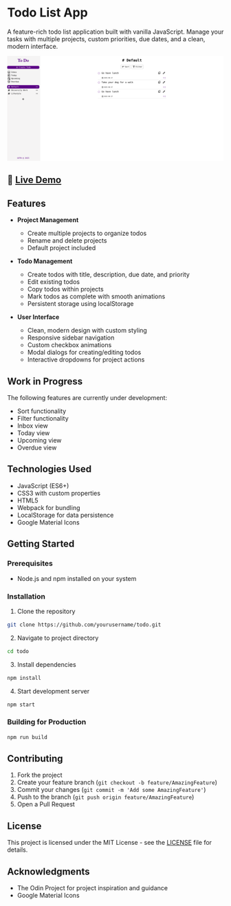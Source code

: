 # Todo List App

A feature-rich todo list application built with vanilla JavaScript. Manage your tasks with multiple projects, custom priorities, due dates, and a clean, modern interface.

![Todo List App Screenshot](screenshots/todo-app.png)

## 🔴 [Live Demo](https://g-o-t-w.github.io/todo/)

## Features

- **Project Management**
  - Create multiple projects to organize todos
  - Rename and delete projects
  - Default project included

- **Todo Management**
  - Create todos with title, description, due date, and priority
  - Edit existing todos
  - Copy todos within projects
  - Mark todos as complete with smooth animations
  - Persistent storage using localStorage

- **User Interface**
  - Clean, modern design with custom styling
  - Responsive sidebar navigation
  - Custom checkbox animations
  - Modal dialogs for creating/editing todos
  - Interactive dropdowns for project actions

## Work in Progress

The following features are currently under development:

- Sort functionality
- Filter functionality
- Inbox view
- Today view
- Upcoming view
- Overdue view

## Technologies Used

- JavaScript (ES6+)
- CSS3 with custom properties
- HTML5
- Webpack for bundling
- LocalStorage for data persistence
- Google Material Icons

## Getting Started

### Prerequisites

- Node.js and npm installed on your system

### Installation

1. Clone the repository
```bash
git clone https://github.com/yourusername/todo.git
```

2. Navigate to project directory
```bash
cd todo
```

3. Install dependencies
```bash
npm install
```

4. Start development server
```bash
npm start
```

### Building for Production

```bash
npm run build
```

## Contributing

1. Fork the project
2. Create your feature branch (`git checkout -b feature/AmazingFeature`)
3. Commit your changes (`git commit -m 'Add some AmazingFeature'`)
4. Push to the branch (`git push origin feature/AmazingFeature`)
5. Open a Pull Request

## License

This project is licensed under the MIT License - see the [LICENSE](LICENSE) file for details.

## Acknowledgments

- The Odin Project for project inspiration and guidance
- Google Material Icons 